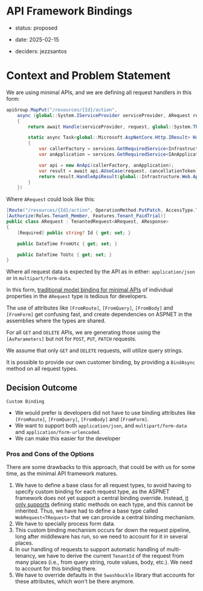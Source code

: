 # API Framework Bindings

* status: proposed

* date: 2025-02-15
* deciders: jezzsantos

# Context and Problem Statement

We are using minimal APIs, and we are defining all request handlers in this form:

```c#
apiGroup.MapPut("/resources/{Id}/action",
    async (global::System.IServiceProvider serviceProvider, ARequest request) =>
    {
        return await Handle(serviceProvider, request, global::System.Threading.CancellationToken.None);

        static async Task<global::Microsoft.AspNetCore.Http.IResult> Handle(global::System.IServiceProvider services, ARequest request, global::System.Threading.CancellationToken cancellationToken)
        {
            var callerFactory = services.GetRequiredService<Infrastructure.Interfaces.ICallerContextFactory>();
            var anApplication = services.GetRequiredService<IAnApplication>();

            var api = new AnApi(callerFactory, anApplication);
            var result = await api.AUseCase(request, cancellationToken);
            return result.HandleApiResult(global::Infrastructure.Web.Api.Interfaces.OperationMethod.PutPatch);
        }
    })
```

Where `ARequest` could look like this:

```c#
[Route("/resources/{Id}/action", OperationMethod.PutPatch, AccessType.Token)]
[Authorize(Roles.Tenant_Member, Features.Tenant_PaidTrial)]
public class ARequest : TenantedRequest<ARequest, AResponse>
{
    [Required] public string? Id { get; set; }

    public DateTime FromUtc { get; set; }

    public DateTime ToUtc { get; set; }
}
```

Where all request data is expected by the API as in either: `application/json` or in `multipart/form-data`.

In this form, [traditional model binding for minimal APIs](https://learn.microsoft.com/en-gb/aspnet/core/fundamentals/minimal-apis/parameter-binding?view=aspnetcore-8.0#binding-precedence) of individual properties in the `ARequest` type is tedious for developers.

The use of attributes like `[FromRoute]`, `[FromQuery]`, `[FromBody]` and  `[FromForm]` get confusing fast, and create dependencies on ASPNET in the assemblies where the types are shared.

For all `GET` and `DELETE` APIs, we are generating those using the `[AsParameters]` but not for `POST`, `PUT`, `PATCH` requests.

We assume that only `GET` and `DELETE` requests, will utilize query strings.

It is possible to provide our own customer binding, by providing a `BindAsync` method on all request types.

## Decision Outcome

`Custom Binding`

- We would prefer is developers did not have to use binding attributes like  `[FromRoute]`, `[FromQuery]`, `[FromBody]` and  `[FromForm]`.
- We want to support both `application/json`, and `multipart/form-data` and `application/form-urlencoded`.
- We can make this easier for the developer

### Pros and Cons of the Options

There are some drawbacks to this approach, that could be with us for some time, as the minimal API framework matures.

1. We have to define a base class for all request types, to avoid having to specify custom binding for each request type, as the ASPNET framework does not yet support a central binding override. Instead, [it only supports](https://learn.microsoft.com/en-gb/aspnet/core/fundamentals/minimal-apis/parameter-binding?view=aspnetcore-8.0#binding-precedence) defining static methods on each type, and this cannot be inherited. Thus, we have had to define a base type called `WebRequest<TRequest>` that we can provide a central binding mechanism.
2. We have to specially process form data.
3. This custom binding mechanism occurs far down the request pipeline, long after middleware has run, so we need to account for it in several places.
4. In our handling of requests to support automatic handling of multi-tenancy, we have to derive the current `TenantId` of the request from many places (i.e., from query string, route values, body, etc.). We need to account for this binding there.
5. We have to override defaults in the `Swashbuckle` library that accounts for these attributes, which won't be there anymore.

